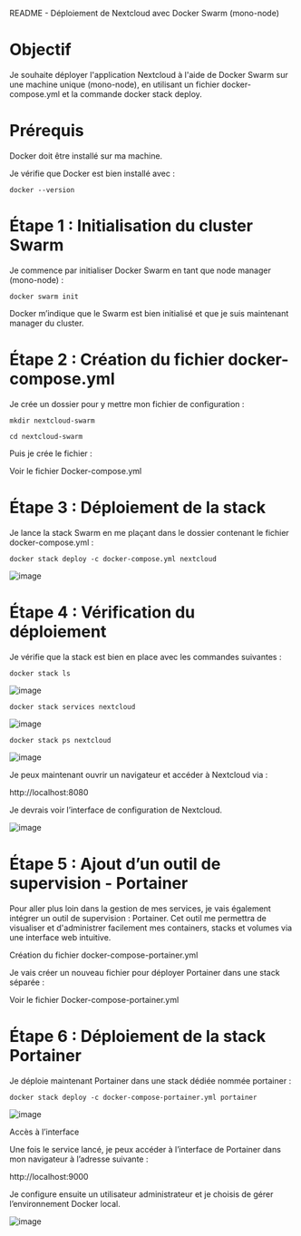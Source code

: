 README - Déploiement de Nextcloud avec Docker Swarm (mono-node)

# Objectif

Je souhaite déployer l'application Nextcloud à l'aide de Docker Swarm sur une machine unique (mono-node), en utilisant un fichier docker-compose.yml et la commande docker stack deploy.

# Prérequis

Docker doit être installé sur ma machine.

Je vérifie que Docker est bien installé avec :

`docker --version`

# Étape 1 : Initialisation du cluster Swarm

Je commence par initialiser Docker Swarm en tant que node manager (mono-node) :

`docker swarm init`

Docker m’indique que le Swarm est bien initialisé et que je suis maintenant manager du cluster.

# Étape 2 : Création du fichier docker-compose.yml

Je crée un dossier pour y mettre mon fichier de configuration :

`mkdir nextcloud-swarm`

`cd nextcloud-swarm`

Puis je crée le fichier :

Voir le fichier Docker-compose.yml

# Étape 3 : Déploiement de la stack

Je lance la stack Swarm en me plaçant dans le dossier contenant le fichier docker-compose.yml :

`docker stack deploy -c docker-compose.yml nextcloud`

![image](https://github.com/user-attachments/assets/1f62dce5-ef3a-465f-90cd-ac18fe10f984)


# Étape 4 : Vérification du déploiement

Je vérifie que la stack est bien en place avec les commandes suivantes :

`docker stack ls`

![image](https://github.com/user-attachments/assets/e097d2e6-2f19-4d3a-8068-48ea7561f3eb)


`docker stack services nextcloud`

![image](https://github.com/user-attachments/assets/8919d6d2-f230-444a-b6ed-f80f82380200)

`docker stack ps nextcloud`

![image](https://github.com/user-attachments/assets/cd517083-ba7d-4f59-91c3-32bd892ffdd4)

Je peux maintenant ouvrir un navigateur et accéder à Nextcloud via :

http://localhost:8080

Je devrais voir l’interface de configuration de Nextcloud.

![image](https://github.com/user-attachments/assets/77635a0e-1500-4cf4-ac99-6ceae156062d)


# Étape 5 : Ajout d’un outil de supervision - Portainer

Pour aller plus loin dans la gestion de mes services, je vais également intégrer un outil de supervision : Portainer. Cet outil me permettra de visualiser et d'administrer facilement mes containers, stacks et volumes via une interface web intuitive.

Création du fichier docker-compose-portainer.yml

Je vais créer un nouveau fichier pour déployer Portainer dans une stack séparée :

Voir le fichier Docker-compose-portainer.yml

# Étape 6 : Déploiement de la stack Portainer

Je déploie maintenant Portainer dans une stack dédiée nommée portainer :

`docker stack deploy -c docker-compose-portainer.yml portainer`

![image](https://github.com/user-attachments/assets/7c2fd3db-8f5f-47e5-bd7f-df6705661948)

Accès à l’interface

Une fois le service lancé, je peux accéder à l’interface de Portainer dans mon navigateur à l’adresse suivante :

http://localhost:9000

Je configure ensuite un utilisateur administrateur et je choisis de gérer l’environnement Docker local.

![image](https://github.com/user-attachments/assets/a4e90537-3933-4ff9-9eb3-22fcdbe4ceae)










